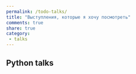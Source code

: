 ```yaml
---
permalink: /todo-talks/
title: "Выступления, которые я хочу посмотреть"
comments: true
share: true
category:
 - talks
---
```


## Python talks

<script src="https://gist.github.com/natenka/c91003754a81a1966b6f2d07a9da34ab.js"></script>


